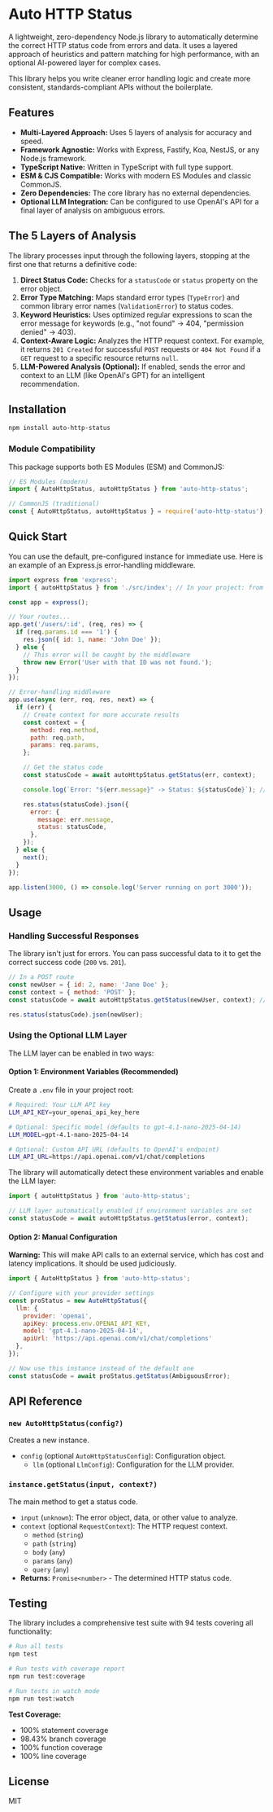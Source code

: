# Auto HTTP Status

A lightweight, zero-dependency Node.js library to automatically determine the correct HTTP status code from errors and data. It uses a layered approach of heuristics and pattern matching for high performance, with an optional AI-powered layer for complex cases.

This library helps you write cleaner error handling logic and create more consistent, standards-compliant APIs without the boilerplate.

## Features

- **Multi-Layered Approach:** Uses 5 layers of analysis for accuracy and speed.
- **Framework Agnostic:** Works with Express, Fastify, Koa, NestJS, or any Node.js framework.
- **TypeScript Native:** Written in TypeScript with full type support.
- **ESM & CJS Compatible:** Works with modern ES Modules and classic CommonJS.
- **Zero Dependencies:** The core library has no external dependencies.
- **Optional LLM Integration:** Can be configured to use OpenAI's API for a final layer of analysis on ambiguous errors.

## The 5 Layers of Analysis

The library processes input through the following layers, stopping at the first one that returns a definitive code:

1.  **Direct Status Code:** Checks for a `statusCode` or `status` property on the error object.
2.  **Error Type Matching:** Maps standard error types (`TypeError`) and common library error names (`ValidationError`) to status codes.
3.  **Keyword Heuristics:** Uses optimized regular expressions to scan the error message for keywords (e.g., "not found" -> 404, "permission denied" -> 403).
4.  **Context-Aware Logic:** Analyzes the HTTP request context. For example, it returns `201 Created` for successful `POST` requests or `404 Not Found` if a `GET` request to a specific resource returns `null`.
5.  **LLM-Powered Analysis (Optional):** If enabled, sends the error and context to an LLM (like OpenAI's GPT) for an intelligent recommendation.

## Installation

```bash
npm install auto-http-status
```

### Module Compatibility

This package supports both ES Modules (ESM) and CommonJS:

```javascript
// ES Modules (modern)
import { AutoHttpStatus, autoHttpStatus } from 'auto-http-status';

// CommonJS (traditional)
const { AutoHttpStatus, autoHttpStatus } = require('auto-http-status');
```

## Quick Start

You can use the default, pre-configured instance for immediate use. Here is an example of an Express.js error-handling middleware.

```javascript
import express from 'express';
import { autoHttpStatus } from './src/index'; // In your project: from 'auto-http-status'

const app = express();

// Your routes...
app.get('/users/:id', (req, res) => {
  if (req.params.id === '1') {
    res.json({ id: 1, name: 'John Doe' });
  } else {
    // This error will be caught by the middleware
    throw new Error('User with that ID was not found.');
  }
});

// Error-handling middleware
app.use(async (err, req, res, next) => {
  if (err) {
    // Create context for more accurate results
    const context = {
      method: req.method,
      path: req.path,
      params: req.params,
    };

    // Get the status code
    const statusCode = await autoHttpStatus.getStatus(err, context);

    console.log(`Error: "${err.message}" -> Status: ${statusCode}`); // "Error: "User...not found." -> Status: 404"

    res.status(statusCode).json({
      error: {
        message: err.message,
        status: statusCode,
      },
    });
  } else {
    next();
  }
});

app.listen(3000, () => console.log('Server running on port 3000'));
```

## Usage

### Handling Successful Responses

The library isn't just for errors. You can pass successful data to it to get the correct success code (`200` vs. `201`).

```javascript
// In a POST route
const newUser = { id: 2, name: 'Jane Doe' };
const context = { method: 'POST' };
const statusCode = await autoHttpStatus.getStatus(newUser, context); // -> 201

res.status(statusCode).json(newUser);
```

### Using the Optional LLM Layer

The LLM layer can be enabled in two ways:

#### Option 1: Environment Variables (Recommended)

Create a `.env` file in your project root:

```bash
# Required: Your LLM API key
LLM_API_KEY=your_openai_api_key_here

# Optional: Specific model (defaults to gpt-4.1-nano-2025-04-14)
LLM_MODEL=gpt-4.1-nano-2025-04-14

# Optional: Custom API URL (defaults to OpenAI's endpoint)
LLM_API_URL=https://api.openai.com/v1/chat/completions
```

The library will automatically detect these environment variables and enable the LLM layer:

```javascript
import { autoHttpStatus } from 'auto-http-status';

// LLM layer automatically enabled if environment variables are set
const statusCode = await autoHttpStatus.getStatus(error, context);
```

#### Option 2: Manual Configuration

**Warning:** This will make API calls to an external service, which has cost and latency implications. It should be used judiciously.

```javascript
import { AutoHttpStatus } from 'auto-http-status';

// Configure with your provider settings
const proStatus = new AutoHttpStatus({
  llm: {
    provider: 'openai',
    apiKey: process.env.OPENAI_API_KEY,
    model: 'gpt-4.1-nano-2025-04-14', 
    apiUrl: 'https://api.openai.com/v1/chat/completions'
  },
});

// Now use this instance instead of the default one
const statusCode = await proStatus.getStatus(AmbiguousError);
```

## API Reference

### `new AutoHttpStatus(config?)`

Creates a new instance.

-   `config` (optional `AutoHttpStatusConfig`): Configuration object.
    -   `llm` (optional `LlmConfig`): Configuration for the LLM provider.

### `instance.getStatus(input, context?)`

The main method to get a status code.

-   `input` (`unknown`): The error object, data, or other value to analyze.
-   `context` (optional `RequestContext`): The HTTP request context.
    -   `method` (`string`)
    -   `path` (`string`)
    -   `body` (`any`)
    -   `params` (`any`)
    -   `query` (`any`)
-   **Returns:** `Promise<number>` - The determined HTTP status code.

## Testing

The library includes a comprehensive test suite with 94 tests covering all functionality:

```bash
# Run all tests
npm test

# Run tests with coverage report
npm run test:coverage

# Run tests in watch mode
npm run test:watch
```

**Test Coverage:**
- 100% statement coverage
- 98.43% branch coverage  
- 100% function coverage
- 100% line coverage

## License

MIT
